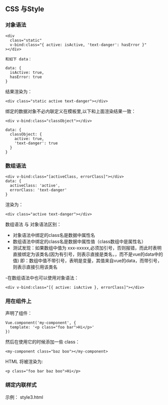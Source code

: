 ## CSS 与Style

### 对象语法

``` 
<div
  class="static"
  v-bind:class="{ active: isActive, 'text-danger': hasError }"
></div>

和如下 data：

data: {
  isActive: true,
  hasError: true
}
```
 
结果渲染为：


``` 
<div class="static active text-danger"></div>
```

绑定的数据对象不必内联定义在模板里,以下和上面渲染结果一致：

```
<div v-bind:class="classObject"></div>

data: {
  classObject: {
    active: true,
    'text-danger': true
  }
}
```

### 数组语法

```
<div v-bind:class="[activeClass, errorClass]"></div>
data: {
  activeClass: 'active',
  errorClass: 'text-danger'
}
```

渲染为：

```
<div class="active text-danger"></div>
```
数组语法 与 对象语法区别：

 - 对象语法中绑定的class名是数据中属性名   
 - 数组语法中绑定的class名是数据中属性值（class数组中是属性名） 
 - 测试发现：如果数组中值为 xxx-xxxxx,必须加引号，否则报错，而此时表明直接绑定为该类名(因为有引号，则表示直接是类名，，而不是vue的data中的值)
  即：数组中值不带引号，表明是变量，其值来自vue的data，而带引号，则表示直接引用该类名


 -在数组语法中也可以使用对象语法：
 
```
<div v-bind:class="[{ active: isActive }, errorClass]"></div>

```


### 用在组件上

声明了组件：

```
Vue.component('my-component', {
  template: '<p class="foo bar">Hi</p>'
})
```

然后在使用它的时候添加一些 class：

```
<my-component class="baz boo"></my-component>
```


HTML 将被渲染为:

```
<p class="foo bar baz boo">Hi</p>
```

### 绑定内联样式

示例： style3.html



























